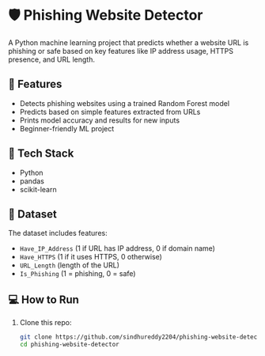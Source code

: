 # 🛡️ Phishing Website Detector

A Python machine learning project that predicts whether a website URL is phishing or safe based on key features like IP address usage, HTTPS presence, and URL length.

## 🚀 Features

- Detects phishing websites using a trained Random Forest model
- Predicts based on simple features extracted from URLs
- Prints model accuracy and results for new inputs
- Beginner-friendly ML project

## 🧠 Tech Stack

- Python
- pandas
- scikit-learn

## 📄 Dataset

The dataset includes features:
- `Have_IP_Address` (1 if URL has IP address, 0 if domain name)
- `Have_HTTPS` (1 if it uses HTTPS, 0 otherwise)
- `URL_Length` (length of the URL)
- `Is_Phishing` (1 = phishing, 0 = safe)

## 💻 How to Run

1. Clone this repo:
   ```bash
   git clone https://github.com/sindhureddy2204/phishing-website-detector
   cd phishing-website-detector
